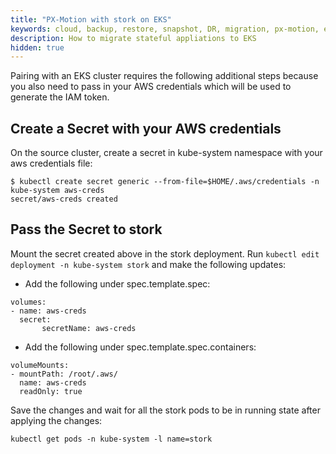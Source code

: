 ```yaml
---
title: "PX-Motion with stork on EKS"
keywords: cloud, backup, restore, snapshot, DR, migration, px-motion, eks
description: How to migrate stateful appliations to EKS
hidden: true
---
```


Pairing with an EKS cluster requires the following additional steps because you
also need to pass in your AWS credentials which will be used to generate the IAM token.

## Create a Secret with your AWS credentials
On the source cluster, create a secret in kube-system namespace with your aws credentials
file:
```
$ kubectl create secret generic --from-file=$HOME/.aws/credentials -n  kube-system aws-creds
secret/aws-creds created
```

## Pass the Secret to stork
Mount the secret created above in the stork deployment. Run `kubectl edit deployment -n kube-system stork` and make the following updates:

* Add the following under spec.template.spec:

```
volumes:
- name: aws-creds
  secret:
       secretName: aws-creds
```

* Add the following under spec.template.spec.containers:

```
volumeMounts:
- mountPath: /root/.aws/
  name: aws-creds
  readOnly: true
```

Save the changes and wait for all the stork pods to be in running state after applying the
changes:
```
kubectl get pods -n kube-system -l name=stork
```

